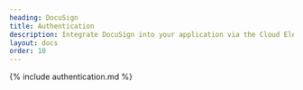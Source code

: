```yaml
---
heading: DocuSign
title: Authentication
description: Integrate DocuSign into your application via the Cloud Elements APIs.
layout: docs
order: 10
---
```


{% include authentication.md %}
